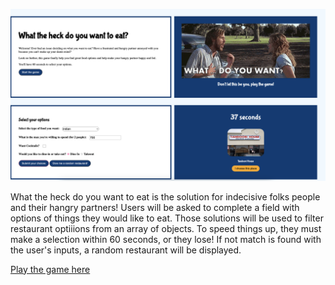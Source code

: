 ![game-screenshot](https://github.com/kscott2016/what-do-you-want-to-eat-game/blob/master/img/Screenshot%202024-01-04%20at%201.56.05%20PM.png?raw=true)
<p>What the heck do you want to eat is the solution for indecisive folks people and their hangry partners! Users will be asked to complete a field with options of things they would like to eat. Those solutions will be used to filter restaurant optiiions from an array of objects. To speed things up, they must make a selection within 60 seconds, or they lose! If not match is found with the user's inputs, a random restaurant will be displayed. </p>

<p><a href="https://what-do-you-want-to-eat-game.netlify.app/" target="blank">Play the game here</p>